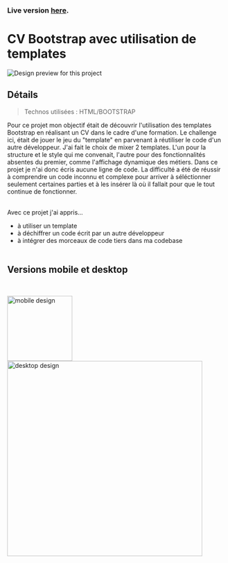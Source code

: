 ### Live version [here](https://virginiebouvarel.github.io/integrations/cv_bootstrap_softeam/).

# CV Bootstrap avec utilisation de templates

![Design preview for this project ](./src/preview.png)

## Détails

> Technos utilisées : HTML/BOOTSTRAP

Pour ce projet mon objectif était de découvrir l'utilisation des templates Bootstrap en réalisant un CV dans le cadre d'une formation. Le challenge ici, était de jouer le jeu du "template" en parvenant à réutiliser le code d'un autre développeur. J'ai fait le choix de mixer 2 templates. L'un pour la structure et le style qui me convenait, l'autre pour des fonctionnalités absentes du premier, comme l'affichage dynamique des métiers.
Dans ce projet je n'ai donc écris aucune ligne de code. La difficulté a été de réussir à comprendre un code inconnu et complexe pour arriver à séléctionner seulement certaines parties et à les insérer là où il fallait pour que le tout continue de fonctionner.<br><br>

Avec ce projet j'ai appris...
- à utiliser un template
- à déchiffrer un code écrit par un autre développeur
- à intégrer des morceaux de code tiers dans ma codebase
<br><br>

## Versions mobile et desktop
<br>

<img align="left" style="margin-right:20px" alt="mobile design" src="./src/preview-mobile.png" width="150"/> <img align="left" alt="desktop design" src="./src/preview-desktop.png" width="450"/>